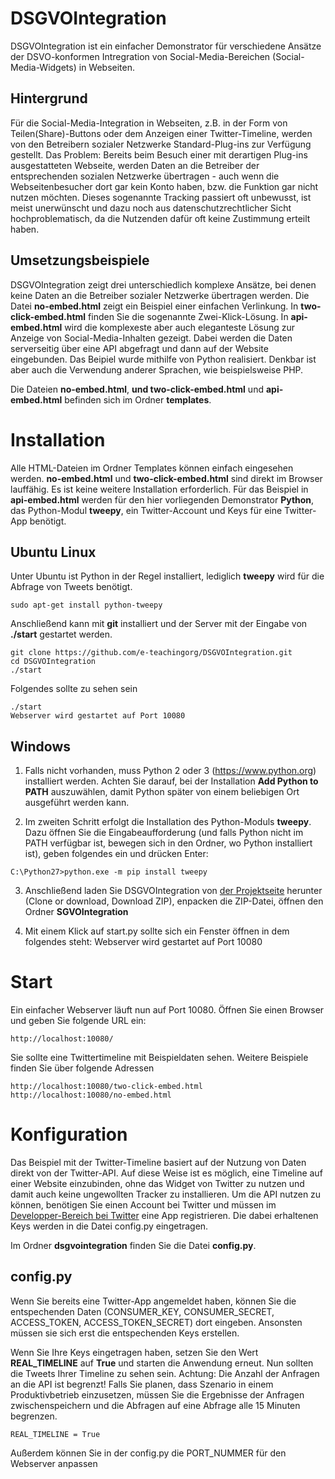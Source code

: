 # DSGVOIntegration

DSGVOIntegration ist ein einfacher Demonstrator für verschiedene Ansätze der
DSVO-konformen Intregration von Social-Media-Bereichen (Social-Media-Widgets)
in Webseiten.

## Hintergrund

Für die Social-Media-Integration in Webseiten, z.B. in der Form von 
Teilen(Share)-Buttons oder dem Anzeigen einer Twitter-Timeline,
werden von den Betreibern sozialer Netzwerke Standard-Plug-ins zur
Verfügung gestellt. Das Problem: Bereits beim Besuch einer mit derartigen
Plug-ins ausgestatteten Webseite, werden Daten an die Betreiber der
entsprechenden sozialen Netzwerke übertragen - auch wenn die Webseitenbesucher
dort gar kein Konto haben, bzw. die Funktion gar nicht nutzen möchten. Dieses
sogenannte Tracking passiert oft unbewusst, ist meist unerwünscht und dazu
noch aus datenschutzrechtlicher Sicht hochproblematisch, da die Nutzenden
dafür oft keine Zustimmung erteilt haben.

## Umsetzungsbeispiele

DSGVOIntegration zeigt drei unterschiedlich komplexe Ansätze, bei denen keine
Daten an die Betreiber sozialer Netzwerke übertragen werden. Die Datei
**no-embed.html** zeigt ein Beispiel einer einfachen Verlinkung. In 
**two-click-embed.html** finden Sie die sogenannte Zwei-Klick-Lösung.
In **api-embed.html** wird die komplexeste aber auch eleganteste Lösung zur
Anzeige von Social-Media-Inhalten gezeigt. Dabei werden die Daten serverseitig
über eine API abgefragt und dann auf der Website eingebunden. Das Beipiel wurde
mithilfe von Python realisiert. Denkbar ist aber auch die Verwendung anderer
Sprachen, wie beispielsweise PHP.

Die Dateien **no-embed.html**, **und two-click-embed.html** und
**api-embed.html** befinden sich im Ordner **templates**.    


# Installation

Alle HTML-Dateien im Ordner Templates können einfach eingesehen werden.
**no-embed.html** und **two-click-embed.html** sind direkt im Browser
lauffähig. Es ist keine weitere Installation erforderlich. Für das Beispiel
in **api-embed.html** werden für den hier vorliegenden Demonstrator **Python**,
das Python-Modul **tweepy**, ein Twitter-Account und Keys für eine Twitter-App
benötigt.


## Ubuntu Linux

Unter Ubuntu ist Python in der Regel installiert, lediglich **tweepy** wird für
die Abfrage von Tweets benötigt.

```
sudo apt-get install python-tweepy
```

Anschließend kann mit **git** installiert und der Server mit der Eingabe von
**./start** gestartet werden.

```
git clone https://github.com/e-teachingorg/DSGVOIntegration.git
cd DSGVOIntegration
./start
```

Folgendes sollte zu sehen sein


```
./start
Webserver wird gestartet auf Port 10080
```

## Windows

1. Falls nicht vorhanden, muss Python 2 oder 3 (https://www.python.org)
installiert werden. Achten Sie darauf, bei der Installation
**Add Python to PATH** auszuwählen, damit Python später von einem beliebigen
Ort ausgeführt werden kann.

2. Im zweiten Schritt erfolgt die Installation des Python-Moduls **tweepy**.
Dazu öffnen Sie die Eingabeaufforderung (und falls Python nicht im PATH verfügbar
ist, bewegen sich in den Ordner, wo Python installiert ist), geben folgendes
ein und drücken Enter:


```
C:\Python27>python.exe -m pip install tweepy
```

3. Anschließend laden Sie DSGVOIntegration von
[der Projektseite](https://github.com/e-teachingorg/DSGVOIntegration)
herunter (Clone or download, Download ZIP), enpacken die ZIP-Datei, öffnen den
Ordner **SGVOIntegration**

4. Mit einem Klick auf start.py sollte sich ein Fenster öffnen in dem folgendes
steht: Webserver wird gestartet auf Port 10080

# Start

Ein einfacher Webserver läuft nun auf Port 10080. Öffnen Sie einen Browser und
geben Sie folgende URL ein:

```
http://localhost:10080/
```

Sie sollte eine Twittertimeline mit Beispieldaten sehen. Weitere Beispiele finden
Sie über folgende Adressen

```
http://localhost:10080/two-click-embed.html
http://localhost:10080/no-embed.html
```

# Konfiguration

Das Beispiel mit der Twitter-Timeline basiert auf der Nutzung von Daten direkt
von der Twitter-API. Auf diese Weise ist es möglich, eine Timeline auf einer
Website einzubinden, ohne das Widget von Twitter zu nutzen und damit auch keine
ungewollten Tracker zu installieren. Um die API nutzen zu können, benötigen Sie
einen Account bei Twitter und müssen im
[Developper-Bereich bei Twitter](https://developer.twitter.com/en/apps) eine App
registrieren. Die dabei erhaltenen Keys werden in die Datei config.py eingetragen.

Im Ordner **dsgvointegration** finden Sie die Datei **config.py**.


## config.py

Wenn Sie bereits eine Twitter-App angemeldet haben, können Sie die
entspechenden Daten (CONSUMER_KEY, CONSUMER_SECRET, ACCESS_TOKEN,
ACCESS_TOKEN_SECRET) dort eingeben. Ansonsten müssen sie sich erst die
entspechenden Keys erstellen.

Wenn Sie Ihre Keys eingetragen haben, setzen Sie den Wert **REAL_TIMELINE**
auf **True** und starten die Anwendung erneut. Nun sollten die Tweets Ihrer
Timeline zu sehen sein. Achtung: Die Anzahl der Anfragen an die API ist
begrenzt! Falls Sie planen, dass Szenario in einem Produktivbetrieb einzusetzen,
müssen Sie die Ergebnisse der Anfragen zwischenspeichern und die Abfragen auf eine
Abfrage alle 15 Minuten begrenzen.

```
REAL_TIMELINE = True
```

Außerdem können Sie in der config.py die PORT_NUMMER für den Webserver anpassen

